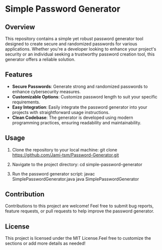 # Simple Password Generator

## Overview

This repository contains a simple yet robust password generator tool designed to create secure and randomized passwords for various applications. Whether you're a developer looking to enhance your project's security or an individual seeking a trustworthy password creation tool, this generator offers a reliable solution.

## Features

- **Secure Passwords**: Generate strong and randomized passwords to enhance cybersecurity measures.
- **Customizable Options**: Customize password length to suit your specific requirements.
- **Easy Integration**: Easily integrate the password generator into your projects with straightforward usage instructions.
- **Clean Codebase**: The generator is developed using modern programming practices, ensuring readability and maintainability.

## Usage

1. Clone the repository to your local machine:
  git clone https://github.com/Jami-tsm/Password-Generator.git

2. Navigate to the project directory:
   cd simple-password-generator
   
4. Run the password generator script:
  javac SimplePasswordGenerator.java
  java SimplePasswordGenerator


## Contribution
Contributions to this project are welcome! Feel free to submit bug reports, feature requests, or pull requests to help improve the password generator.

## License
This project is licensed under the MIT License.Feel free to customize the sections or add more details as needed!

